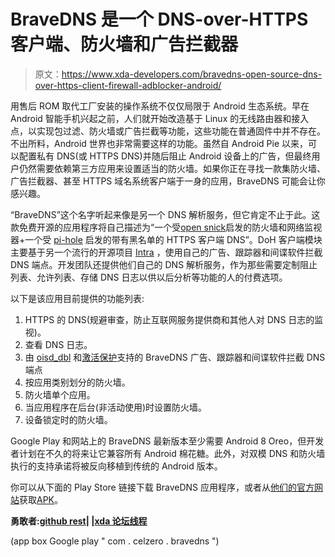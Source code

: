 # BraveDNS 是一个 DNS-over-HTTPS 客户端、防火墙和广告拦截器

> 原文：<https://www.xda-developers.com/bravedns-open-source-dns-over-https-client-firewall-adblocker-android/>

用售后 ROM 取代工厂安装的操作系统不仅仅局限于 Android 生态系统。早在 Android 智能手机兴起之前，人们就开始改造基于 Linux 的无线路由器和接入点，以实现包过滤、防火墙或广告拦截等功能，这些功能在普通固件中并不存在。不出所料，Android 世界也非常需要这样的功能。虽然自 Android Pie 以来，可以配置私有 DNS(或 HTTPS DNS)并随后阻止 Android 设备上的广告，但最终用户仍然需要依赖第三方应用来设置适当的防火墙。如果你正在寻找一款集防火墙、广告拦截器、甚至 HTTPS 域名系统客户端于一身的应用，BraveDNS 可能会让你感兴趣。

“BraveDNS”这个名字听起来像是另一个 DNS 解析服务，但它肯定不止于此。这款免费开源的应用程序将自己描述为“一个受[open snick](https://github.com/evilsocket/opensnitch)启发的防火墙和网络监视器+一个受 [pi-hole](https://github.com/pi-hole/pi-hole) 启发的带有黑名单的 HTTPS 客户端 DNS”。DoH 客户端模块主要基于另一个流行的开源项目 [Intra](https://github.com/Jigsaw-Code/intra) ，使用自己的广告、跟踪器和间谍软件拦截 DNS 端点。开发团队还提供他们自己的 DNS 解析服务，作为那些需要定制阻止列表、允许列表、存储 DNS 日志以供以后分析等功能的人的付费选项。

以下是该应用目前提供的功能列表:

1.  HTTPS 的 DNS(规避审查，防止互联网服务提供商和其他人对 DNS 日志的监视)。
2.  查看 DNS 日志。
3.  由 [oisd_dbl](https://dbl.oisd.nl/) 和[激活保护](https://energized.pro/)支持的 BraveDNS 广告、跟踪器和间谍软件拦截 DNS 端点
4.  按应用类别划分的防火墙。
5.  防火墙单个应用。
6.  当应用程序在后台(非活动使用)时设置防火墙。
7.  设备锁定时的防火墙。

Google Play 和网站上的 BraveDNS 最新版本至少需要 Android 8 Oreo，但开发者计划在不久的将来让它兼容所有 Android 棉花糖。此外，对双模 DNS 和防火墙执行的支持承诺将被反向移植到传统的 Android 版本。

你可以从下面的 Play Store 链接下载 BraveDNS 应用程序，或者从[他们的官方网站](https://www.bravedns.com/)获取[APK](https://download.bravedns.com/)。

**勇敢者:[github rest](https://github.com/celzero/brave-android-app/)| |[xda 论坛线程](https://forum.xda-developers.com/android/apps-games/app-bravedns-anti-censorship-adblocker-t4144243)**

(app box Google play " com . celzero . bravedns ")